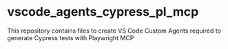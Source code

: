 # vscode_agents_cypress_pl_mcp
This repository contains files to create VS Code Custom Agents required to generate Cypress tests with Playwright MCP 
